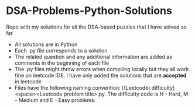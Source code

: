 # DSA-Problems-Python-Solutions
Repo with my solutions for all the DSA-based puzzles that I have solved so far

- All solutions are in Python
- Each .py file corresponds to a solution
- The related question and any additional information are added as comments in the beginning of each file
- The .py files might throw errors when compiling locally but they all work fine on leetcode IDE. I have only added the solutions that are **accepted** in leetcode
- Files have the following naming convention: \[(Leetcode) difficulty]\<space\>\<Leetcode problem title\>.py. The difficulty code is H - Hard, M - Medium and E - Easy problems.
